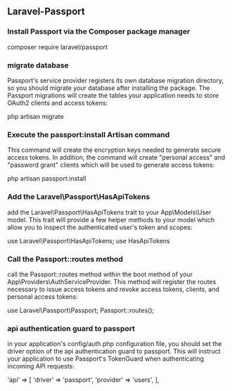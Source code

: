 
## Laravel-Passport

### Install Passport via the Composer package manager

composer require laravel/passport

### migrate  database 

Passport's service provider registers its own database migration directory, so you should migrate your database after installing the package. The Passport migrations will create the tables your application needs to store OAuth2 clients and access tokens:

php artisan migrate



### Execute the passport:install Artisan command

This command will create the encryption keys needed to generate secure access tokens. In addition, the command will create "personal access" and "password grant" clients which will be used to generate access tokens:

php artisan passport:install

### Add the Laravel\Passport\HasApiTokens
add the Laravel\Passport\HasApiTokens trait to your App\Models\User model. This trait will provide a few helper methods to your model which allow you to inspect the authenticated user's token and scopes:

use Laravel\Passport\HasApiTokens;
use HasApiTokens

### Call the Passport::routes method

call the Passport::routes method within the boot method of your App\Providers\AuthServiceProvider. This method will register the routes necessary to issue access tokens and revoke access tokens, clients, and personal access tokens:

use Laravel\Passport\Passport;
Passport::routes();

### api authentication guard to passport
in your application's config/auth.php configuration file, you should set the driver option of the api authentication guard to passport. This will instruct your application to use Passport's TokenGuard when authenticating incoming API requests:

 'api' => [
        'driver' => 'passport',
        'provider' => 'users',
    ],